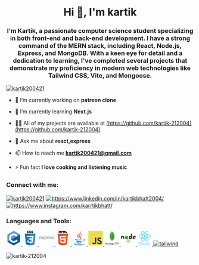 <h1 align="center">Hi 👋, I'm kartik</h1>
<h3 align="center">I'm Kartik, a passionate computer science student specializing in both front-end and back-end development. I have a strong command of the MERN stack, including React, Node.js, Express, and MongoDB. With a keen eye for detail and a dedication to learning, I've completed several projects that demonstrate my proficiency in modern web technologies like Tailwind CSS, Vite, and Mongoose.</h3>

<p align="left"> <a href="https://twitter.com/kartik200421" target="blank"><img src="https://img.shields.io/twitter/follow/kartik200421?logo=twitter&style=for-the-badge" alt="kartik200421" /></a> </p>

- 🔭 I’m currently working on **patreon clone**

- 🌱 I’m currently learning **Next.js**

- 👨‍💻 All of my projects are available at [https://github.com/kartik-212004](https://github.com/kartik-212004)

- 💬 Ask me about **react,express**

- 📫 How to reach me **kartik200421@gmail.com**

- ⚡ Fun fact **I love cooking and listening music**

<h3 align="left">Connect with me:</h3>
<p align="left">
<a href="https://twitter.com/kartik200421" target="blank"><img align="center" src="https://raw.githubusercontent.com/rahuldkjain/github-profile-readme-generator/master/src/images/icons/Social/twitter.svg" alt="kartik200421" height="30" width="40" /></a>
<a href="https://linkedin.com/in/https://www.linkedin.com/in/kartikbhatt2004/" target="blank"><img align="center" src="https://raw.githubusercontent.com/rahuldkjain/github-profile-readme-generator/master/src/images/icons/Social/linked-in-alt.svg" alt="https://www.linkedin.com/in/kartikbhatt2004/" height="30" width="40" /></a>
<a href="https://instagram.com/https://www.instagram.com/karrtikbhatt/" target="blank"><img align="center" src="https://raw.githubusercontent.com/rahuldkjain/github-profile-readme-generator/master/src/images/icons/Social/instagram.svg" alt="https://www.instagram.com/karrtikbhatt/" height="30" width="40" /></a>
</p>

<h3 align="left">Languages and Tools:</h3>
<p align="left"> <a href="https://www.cprogramming.com/" target="_blank" rel="noreferrer"> <img src="https://raw.githubusercontent.com/devicons/devicon/master/icons/c/c-original.svg" alt="c" width="40" height="40"/> </a> <a href="https://www.w3schools.com/css/" target="_blank" rel="noreferrer"> <img src="https://raw.githubusercontent.com/devicons/devicon/master/icons/css3/css3-original-wordmark.svg" alt="css3" width="40" height="40"/> </a> <a href="https://expressjs.com" target="_blank" rel="noreferrer"> <img src="https://raw.githubusercontent.com/devicons/devicon/master/icons/express/express-original-wordmark.svg" alt="express" width="40" height="40"/> </a> <a href="https://www.w3.org/html/" target="_blank" rel="noreferrer"> <img src="https://raw.githubusercontent.com/devicons/devicon/master/icons/html5/html5-original-wordmark.svg" alt="html5" width="40" height="40"/> </a> <a href="https://www.java.com" target="_blank" rel="noreferrer"> <img src="https://raw.githubusercontent.com/devicons/devicon/master/icons/java/java-original.svg" alt="java" width="40" height="40"/> </a> <a href="https://developer.mozilla.org/en-US/docs/Web/JavaScript" target="_blank" rel="noreferrer"> <img src="https://raw.githubusercontent.com/devicons/devicon/master/icons/javascript/javascript-original.svg" alt="javascript" width="40" height="40"/> </a> <a href="https://www.mongodb.com/" target="_blank" rel="noreferrer"> <img src="https://raw.githubusercontent.com/devicons/devicon/master/icons/mongodb/mongodb-original-wordmark.svg" alt="mongodb" width="40" height="40"/> </a> <a href="https://nodejs.org" target="_blank" rel="noreferrer"> <img src="https://raw.githubusercontent.com/devicons/devicon/master/icons/nodejs/nodejs-original-wordmark.svg" alt="nodejs" width="40" height="40"/> </a> <a href="https://reactjs.org/" target="_blank" rel="noreferrer"> <img src="https://raw.githubusercontent.com/devicons/devicon/master/icons/react/react-original-wordmark.svg" alt="react" width="40" height="40"/> </a> <a href="https://tailwindcss.com/" target="_blank" rel="noreferrer"> <img src="https://www.vectorlogo.zone/logos/tailwindcss/tailwindcss-icon.svg" alt="tailwind" width="40" height="40"/> </a> </p>

<p><img align="center" src="https://github-readme-stats.vercel.app/api/top-langs?username=kartik-212004&show_icons=true&locale=en&layout=compact" alt="kartik-212004" /></p>
